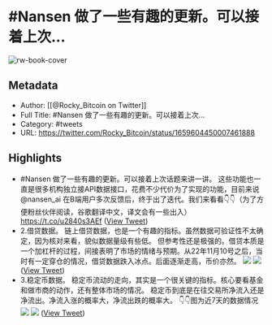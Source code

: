 # #Nansen 做了一些有趣的更新。可以接着上次...

![rw-book-cover](https://pbs.twimg.com/profile_images/1549242558098046976/bU2ZeoEU.jpg)

## Metadata
- Author: [[@Rocky_Bitcoin on Twitter]]
- Full Title: #Nansen 做了一些有趣的更新。可以接着上次...
- Category: #tweets
- URL: https://twitter.com/Rocky_Bitcoin/status/1659604450007461888

## Highlights
- #Nansen 做了一些有趣的更新。可以接着上次话题来讲一讲。
  这些功能也一直是很多机构独立接API数据接口，花费不少代价为了实现的功能，目前来说 @nansen_ai 在B端用户多次反馈后，终于出了迭代。我们来看看👇👇（为了方便粉丝伙伴阅读，谷歌翻译中文，译文会有一些出入）
  https://t.co/u2840s3AEf ([View Tweet](https://twitter.com/Rocky_Bitcoin/status/1659604450007461888))
- 2.借贷数据。
  链上借贷数据，也是一个有趣的指标。虽然数据可验证性不太确定，因为核对来看，貌似数据量级有些低。
  但参考性还是极强的。借贷本质是一个加杠杆的过程，间接表明了市场的情绪与预期。从22年11月10号之后，当时有一定穿仓的情况，借贷数据跌入冰点。后面逐渐走高，币价亦然。 
  ![](https://pbs.twimg.com/media/FwgZfMLaAAAqrJx.jpg) 
  ![](https://pbs.twimg.com/media/FwgZfc2aEAARzsp.png) ([View Tweet](https://twitter.com/Rocky_Bitcoin/status/1659604495859593216))
- 3.稳定币数据。
  稳定币流动的走向，其实是一个很关键的指标。核心要看基金和做市商的动作，还有整体市场的情况。
  稳定币到底是在往交易所净流入还是净流出。净流入涨的概率大，净流出跌的概率大。
  👇👇图为近7天的数据情况 
  ![](https://pbs.twimg.com/media/FwgZf2ZaIAEFtUC.jpg) 
  ![](https://pbs.twimg.com/media/FwgZgHBaIAIBxj6.jpg) ([View Tweet](https://twitter.com/Rocky_Bitcoin/status/1659604508702556160))
